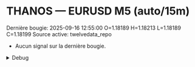 # THANOS — EURUSD M5 (auto/15m)
Dernière bougie: 2025-09-16 12:55:00  O=1.18189  H=1.18213  L=1.18189  C=1.18199
Source active: twelvedata_repo

- Aucun signal sur la dernière bougie.

<details><summary>Debug</summary>

- TD_API_KEY manquant.

</details>